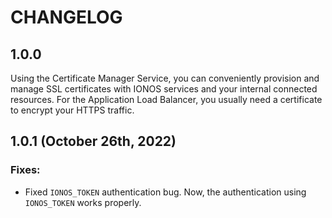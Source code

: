 # CHANGELOG

## 1.0.0

Using the Certificate Manager Service, you can conveniently provision and manage SSL certificates with IONOS services and your internal connected resources. For the Application Load Balancer, you usually need a certificate to encrypt your HTTPS traffic.

## 1.0.1 \(October 26th, 2022\)

### Fixes:

- Fixed `IONOS_TOKEN` authentication bug. Now, the authentication using `IONOS_TOKEN` works properly.